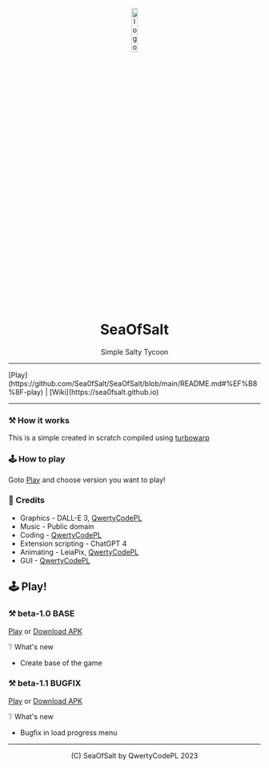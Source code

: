 
<p align="center">
<img src="https://sea0fsalt.github.io/logo.png" alt="logo" width="15%"/>
</p>

<h1 align="center">SeaOfSalt</h1>
<p align="center">Simple Salty Tycoon</p>
<hr />
[Play](https://github.com/Sea0fSalt/SeaOfSalt/blob/main/README.md#%EF%B8%8F-play) | [Wiki](https://sea0fsalt.github.io)
<hr />
<div align="center">
</div>

### ⚒️ How it works
This is a simple created in scratch compiled using [turbowarp](https://turbowarp.org)

### 🕹️ How to play
Goto [Play](https://github.com/Sea0fSalt/SeaOfSalt/blob/main/README.md#%EF%B8%8F-play) and choose version you want to play!

### 📝 Credits
- Graphics - DALL-E 3, [QwertyCodePL](https://github.com/QwertyCodePL)
- Music - Public domain
- Coding - [QwertyCodePL](https://github.com/QwertyCodePL)
- Extension scripting - ChatGPT 4
- Animating - LeiaPix, [QwertyCodePL](https://github.com/QwertyCodePL)
- GUI - [QwertyCodePL](https://github.com/QwertyCodePL)

## 🕹️ Play!
### ⚒️ beta-1.0 BASE

[Play](https://sea0fsalt.github.io/play/SeaOfSalt_beta1.0.html) or [Download APK](https://sea0fsalt.github.io/download/apk/SeaOfSalt_beta-1.0.apk)

❔ What's new
- Create base of the game

### ⚒️ beta-1.1 BUGFIX

[Play](https://sea0fsalt.github.io/play/SeaOfSalt_beta1.1.html) or [Download APK](https://sea0fsalt.github.io/download/apk/SeaOfSalt_beta-1.1.apk)

❔ What's new
- Bugfix in load progress menu



<hr />

<p align="center">(C) SeaOfSalt by QwertyCodePL 2023</p>
